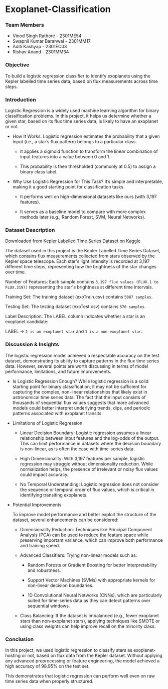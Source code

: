 # Exoplanet-Classification

### **Team Members**
* Vinod Singh Rathore - 2301ME54
* Swapnil Kumar Baranwal - 2301MM17
* Aditi Kashyap - 2301EC03
* Rishav Anand - 2301MM34

### **Objective**
To build a logistic regression classifier to identify exoplanets using the Kepler labelled time series data, based on flux measurements across time steps.

### **Introduction**
Logistic Regression is a widely used machine learning algorithm for binary classification problems. In this project, it helps us determine whether a given star, based on its flux time series data, is likely to have an exoplanet or not.

* How It Works:
Logistic regression estimates the probability that a given input (i.e., a star’s flux pattern) belongs to a particular class.

    * It applies a sigmoid function to transform the linear combination of input features into a value between 0 and 1.

    * This probability is then thresholded (commonly at 0.5) to assign a binary class label.

* Why Use Logistic Regression for This Task?
It’s simple and interpretable, making it a good starting point for classification tasks.

    * It performs well on high-dimensional datasets like ours (with 3,197 features).

    * It serves as a baseline model to compare with more complex methods later (e.g., Random Forest, SVM, Neural Networks).

### **Dataset Description**

Downloaded from [Kepler Labelled Time Series Dataset on Kaggle](https://www.kaggle.com/datasets/keplersmachines/kepler-labelled-time-series-data) 

The dataset used in this project is the Kepler Labelled Time Series Dataset, which contains flux measurements collected from stars observed by the Kepler space telescope. Each star's light intensity is recorded at 3,197 different time steps, representing how the brightness of the star changes over time.

Number of Features:
Each sample contains `3,197 flux values (FLUX.1 to FLUX.3197)` representing the star's brightness at different time intervals.

Training Set:
The training dataset (exoTrain.csv) contains `5087
samples`.

Testing Set:
The testing dataset (exoTest.csv) contains `570 samples`.

Label Description:
The LABEL column indicates whether a star is an exoplanet candidate:

LABEL -> `2 is an exoplanet star` and `1 is a non-exoplanet-star`.


### **Discussion & Insights**
The logistic regression model achieved a respectable accuracy on the test dataset, demonstrating its ability to capture patterns in the flux time series data. However, several points are worth discussing in terms of model performance, limitations, and future improvements.

* Is Logistic Regression Enough?
While logistic regression is a solid starting point for binary classification, it may not be sufficient for capturing the complex, non-linear relationships that likely exist in astronomical time series data. The fact that the input consists of thousands of sequential flux values suggests that more advanced models could better interpret underlying trends, dips, and periodic patterns associated with exoplanet transits.

* Limitations of Logistic Regression
    * Linear Decision Boundary: Logistic regression assumes a linear relationship between input features and the log-odds of the output. This can limit performance in datasets where the decision boundary is non-linear, as is often the case with time-series data.

    * High Dimensionality: With 3,197 features per sample, logistic regression may struggle without dimensionality reduction. While normalization helps, the presence of irrelevant or noisy flux values could impact accuracy.

    * No Temporal Understanding: Logistic regression does not consider the sequence or temporal order of flux values, which is critical in identifying transiting exoplanets.

* Potential Improvements

    To improve model performance and better exploit the structure of the dataset, several enhancements can be considered:

    * Dimensionality Reduction: Techniques like Principal Component Analysis (PCA) can be used to reduce the feature space while preserving important variance, which can improve both performance and training speed.

    * Advanced Classifiers: Trying non-linear models such as:

        * Random Forests or Gradient Boosting for better interpretability and robustness.

        * Support Vector Machines (SVMs) with appropriate kernels for non-linear decision boundaries.

        * 1D Convolutional Neural Networks (CNNs), which are particularly suited for time-series data as they can detect patterns over sequential windows.

    * Class Balancing: If the dataset is imbalanced (e.g., fewer exoplanet stars than non-exoplanet stars), applying techniques like SMOTE or using class weights can help improve recall on the minority class.

### **Conclusion**
In this project, we used logistic regression to classify stars as exoplanet-hosting or not, based on flux data from the Kepler dataset. Without applying any advanced preprocessing or feature engineering, the model achieved a high accuracy of 98.95% on the test set.

This demonstrates that logistic regression can perform well even on raw time series data when properly structured.

